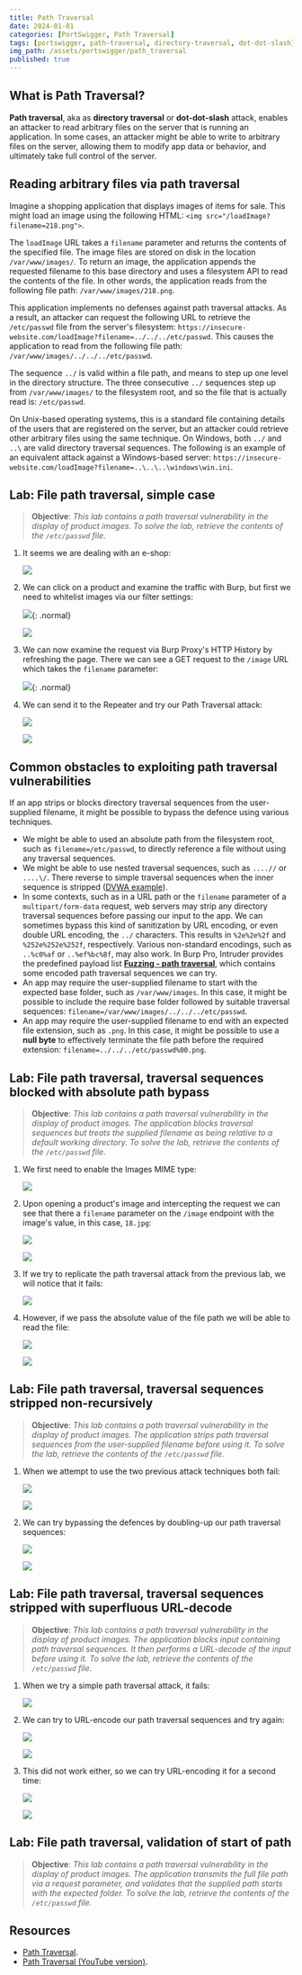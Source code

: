 ```yaml
---
title: Path Traversal
date: 2024-01-01
categories: [PortSwigger, Path Traversal]
tags: [portswigger, path-traversal, directory-traversal, dot-dot-slash]
img_path: /assets/portswigger/path_traversal
published: true
---
```


## What is Path Traversal?

**Path traversal**, aka as **directory traversal** or **dot-dot-slash** attack, enables an attacker to read arbitrary files on the server that is running an application. In some cases, an attacker might be able to write to arbitrary files on the server, allowing them to modify app data or behavior, and ultimately take full control of the server.

## Reading arbitrary files via path traversal

Imagine a shopping application that displays images of items for sale. This might load an image using the following HTML: `<img src="/loadImage?filename=218.png">`.

The `loadImage` URL takes a `filename` parameter and returns the contents of the specified file. The image files are stored on disk in the location `/var/www/images/`. To return an image, the application appends the requested filename to this base directory and uses a filesystem API to read the contents of the file. In other words, the application reads from the following file path: `/var/www/images/218.png`.

This application implements no defenses against path traversal attacks. As a result, an attacker can request the following URL to retrieve the `/etc/passwd` file from the server's filesystem: `https://insecure-website.com/loadImage?filename=../../../etc/passwd`. This causes the application to read from the following file path: `/var/www/images/../../../etc/passwd`.

The sequence `../` is valid within a file path, and means to step up one level in the directory structure. The three consecutive `../` sequences step up from `/var/www/images/` to the filesystem root, and so the file that is actually read is: `/etc/passwd`.

On Unix-based operating systems, this is a standard file containing details of the users that are registered on the server, but an attacker could retrieve other arbitrary files using the same technique. On Windows, both `../` and `..\` are valid directory traversal sequences. The following is an example of an equivalent attack against a Windows-based server: `https://insecure-website.com/loadImage?filename=..\..\..\windows\win.ini`.

## Lab: File path traversal, simple case

> **Objective**: _This lab contains a path traversal vulnerability in the display of product images. To solve the lab, retrieve the contents of the `/etc/passwd` file._

1. It seems we are dealing with an e-shop:

    ![](../server-side/directory_traversal/dir_tra_home.png)

2. We can click on a product and examine the traffic with Burp, but first we need to whitelist images via our filter settings:

    ![](../server-side/directory_traversal/dir_tra_filter_settings.png){: .normal}

    ![](../server-side/directory_traversal/dir_tra_filter_settings_2.png)

3. We can now examine the request via Burp Proxy's HTTP History by refreshing the page. There we can see a GET request to the `/image` URL which takes the `filename` parameter:

    ![](../server-side/directory_traversal/dir_tra_request_image.png){: .normal}

4. We can send it to the Repeater and try our Path Traversal attack:

    ![](../server-side/directory_traversal/dir_tra_repeater.png)

    ![](../server-side/directory_traversal/dir_tra_solved.png)

## Common obstacles to exploiting path traversal vulnerabilities

If an app strips or blocks directory traversal sequences from the user-supplied filename, it might be possible to bypass the defence using various techniques.
- We might be able to used an absolute path from the filesystem root, such as `filename=/etc/passwd`, to directly reference a file without using any traversal sequences.
- We might be able to use nested traversal sequences, such as `....//` or `....\/`. There reverse to simple traversal sequences when the inner sequence is stripped ([DVWA example](https://cspanias.github.io/posts/DVWA-File-Inclusion/#local-file-inclusion-1)).
- In some contexts, such as in a URL path or the `filename` parameter of a `multipart/form-data` request, web servers may strip any directory traversal sequences before passing our input to the app. We can sometimes bypass this kind of sanitization by URL encoding, or even double URL encoding, the `../` characters. This results in `%2e%2e%2f` and `%252e%252e%252f`, respectively. Various non-standard encodings, such as `..%c0%af` or `..%ef%bc%8f`, may also work. In Burp Pro, Intruder provides the predefined payload list [**Fuzzing - path traversal**](https://github.com/swisskyrepo/PayloadsAllTheThings/blob/master/Directory%20Traversal/Intruder/directory_traversal.txt), which contains some encoded path traversal sequences we can try.
- An app may require the user-supplied filename to start with the expected base folder, such as `/var/www/images`. In this case, it might be possible to include the require base folder followed by suitable traversal sequences: `filename=/var/www/images/../../../etc/passwd`.
- An app may require the user-supplied filename to end with an expected file extension, such as `.png`. In this case, it might be possible to use a **null byte** to effectively terminate the file path before the required extension: `filename=../../../etc/passwd%00.png`.

## Lab: File path traversal, traversal sequences blocked with absolute path bypass

> **Objective**: _This lab contains a path traversal vulnerability in the display of product images. The application blocks traversal sequences but treats the supplied filename as being relative to a default working directory. To solve the lab, retrieve the contents of the `/etc/passwd` file._

1. We first need to enable the Images MIME type:

    ![](lab1_image_filter.png)

2. Upon opening a product's image and intercepting the request we can see that there a `filename` parameter on the `/image` endpoint with the image's value, in this case, `18.jpg`:

    ![](lab1_image_new_tab.png)

    ![](lab1_image_burp.png)

3. If we try to replicate the path traversal attack from the previous lab, we will notice that it fails:

    ![](lab1_attack_fail.png)

4. However, if we pass the absolute value of the file path we will be able to read the file:

    ![](lab1_passwd.png)

    ![](lab1_solved.png)

## Lab: File path traversal, traversal sequences stripped non-recursively

> **Objective**: _This lab contains a path traversal vulnerability in the display of product images. The application strips path traversal sequences from the user-supplied filename before using it. To solve the lab, retrieve the contents of the `/etc/passwd` file._

1. When we attempt to use the two previous attack techniques both fail:

    ![](lab2_attack_fail.png)

    ![](lab2_attack_fail_1.png)

2. We can try bypassing the defences by doubling-up our path traversal sequences:

    ![](lab2_attack.png)

    ![](lab2_solved.png)

## Lab: File path traversal, traversal sequences stripped with superfluous URL-decode

> **Objective**: _This lab contains a path traversal vulnerability in the display of product images. The application blocks input containing path traversal sequences. It then performs a URL-decode of the input before using it. To solve the lab, retrieve the contents of the `/etc/passwd` file._

1. When we try a simple path traversal attack, it fails:

    ![](lab3_simple_attack.png)

2. We can try to URL-encode our path traversal sequences and try again:

    ![](lab3_url_enc.png)

    ![](lab3_url_enc_once.png)

3. This did not work either, so we can try URL-encoding it for a second time:

    ![](lab3_url_enc_twice.png)

    ![](lab3_solved.png)

## Lab: File path traversal, validation of start of path

> **Objective**: _This lab contains a path traversal vulnerability in the display of product images. The application transmits the full file path via a request parameter, and validates that the supplied path starts with the expected folder. To solve the lab, retrieve the contents of the `/etc/passwd` file._



## Resources

- [Path Traversal](https://portswigger.net/web-security/file-path-traversal).
- [Path Traversal (YouTube version)](https://www.youtube.com/watch?v=NQwUDLMOrHo&t=11s).